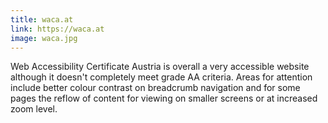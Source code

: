```yaml
---
title: waca.at
link: https://waca.at
image: waca.jpg
---
```


Web Accessibility Certificate Austria is overall a very accessible website although it doesn't completely meet grade AA criteria. Areas for attention include better colour contrast on breadcrumb navigation and for some pages the reflow of content for viewing on smaller screens or at increased zoom level.
